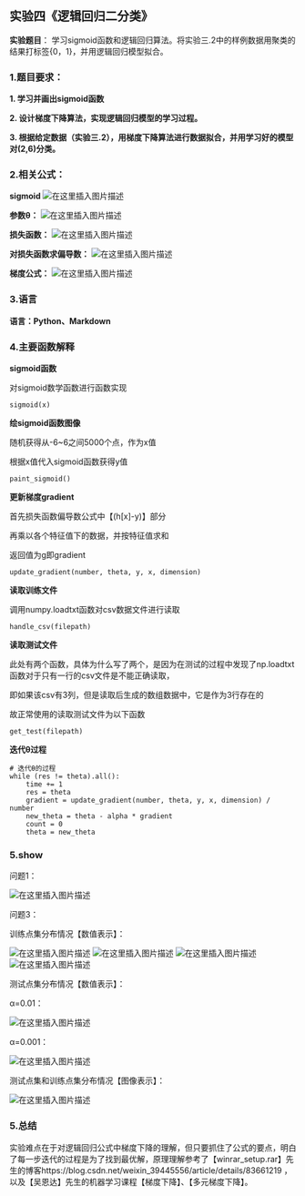 ## 实验四《逻辑回归二分类》

**实验题目**： 
学习sigmoid函数和逻辑回归算法。将实验三.2中的样例数据用聚类的结果打标签{0，1}，并用逻辑回归模型拟合。


### 1.题目要求：

**1. 学习并画出sigmoid函数**

**2. 设计梯度下降算法，实现逻辑回归模型的学习过程。**

**3. 根据给定数据（实验三.2），用梯度下降算法进行数据拟合，并用学习好的模型对(2,6)分类。**

### 2.相关公式：

**sigmoid**
![在这里插入图片描述](https://img-blog.csdnimg.cn/20210109105338821.png)

**参数θ：**
![在这里插入图片描述](https://img-blog.csdnimg.cn/20210109104925784.png)

**损失函数：**
![在这里插入图片描述](https://img-blog.csdnimg.cn/20210109105017445.png)

**对损失函数求偏导数：**
![在这里插入图片描述](https://img-blog.csdnimg.cn/20210109105052603.png?x-oss-process=image/watermark,type_ZmFuZ3poZW5naGVpdGk,shadow_10,text_aHR0cHM6Ly9ibG9nLmNzZG4ubmV0L3FxXzQzNzYxODA1,size_16,color_FFFFFF,t_70)

**梯度公式：**
![在这里插入图片描述](https://img-blog.csdnimg.cn/20210109105123420.png)

### 3.语言

**语言：Python、Markdown**

### 4.主要函数解释

**sigmoid函数**

对sigmoid数学函数进行函数实现

```
sigmoid(x)
```

**绘sigmoid函数图像**

随机获得从-6~6之间5000个点，作为x值

根据x值代入sigmoid函数获得y值

```
paint_sigmoid()
```

**更新梯度gradient**

首先损失函数偏导数公式中【(h[x]-y)】部分

再乘以各个特征值下的数据，并按特征值求和

返回值为g即gradient

```
update_gradient(number, theta, y, x, dimension)
```

**读取训练文件**

调用numpy.loadtxt函数对csv数据文件进行读取

```
handle_csv(filepath)
```

**读取测试文件**

此处有两个函数，具体为什么写了两个，是因为在测试的过程中发现了np.loadtxt函数对于只有一行的csv文件是不能正确读取，

即如果该csv有3列，但是读取后生成的数组数据中，它是作为3行存在的

故正常使用的读取测试文件为以下函数

```
get_test(filepath)
```

**迭代θ过程**

    # 迭代θ的过程
    while (res != theta).all():
        time += 1
        res = theta
        gradient = update_gradient(number, theta, y, x, dimension) / number
        new_theta = theta - alpha * gradient
        count = 0
        theta = new_theta

### 5.show
问题1：

![在这里插入图片描述](https://img-blog.csdnimg.cn/20210109101245619.jpg?x-oss-process=image/watermark,type_ZmFuZ3poZW5naGVpdGk,shadow_10,text_aHR0cHM6Ly9ibG9nLmNzZG4ubmV0L3FxXzQzNzYxODA1,size_16,color_FFFFFF,t_70#pic_center)

问题3：

训练点集分布情况【数值表示】：

![在这里插入图片描述](https://img-blog.csdnimg.cn/20210109101245534.jpg?x-oss-process=image/watermark,type_ZmFuZ3poZW5naGVpdGk,shadow_10,text_aHR0cHM6Ly9ibG9nLmNzZG4ubmV0L3FxXzQzNzYxODA1,size_16,color_FFFFFF,t_70#pic_center)
![在这里插入图片描述](https://img-blog.csdnimg.cn/20210109101245446.jpg#pic_center)
![在这里插入图片描述](https://img-blog.csdnimg.cn/20210109101245403.jpg#pic_center)
![在这里插入图片描述](https://img-blog.csdnimg.cn/20210109101245271.jpg#pic_center)

测试点集分布情况【数值表示】：

α=0.01：

![在这里插入图片描述](https://img-blog.csdnimg.cn/20210109101245228.jpg#pic_center)

α=0.001：

![在这里插入图片描述](https://img-blog.csdnimg.cn/20210109101245227.jpg#pic_center)

测试点集和训练点集分布情况【图像表示】：

![在这里插入图片描述](https://img-blog.csdnimg.cn/20210109101245614.jpg?x-oss-process=image/watermark,type_ZmFuZ3poZW5naGVpdGk,shadow_10,text_aHR0cHM6Ly9ibG9nLmNzZG4ubmV0L3FxXzQzNzYxODA1,size_16,color_FFFFFF,t_70#pic_center)

### 5.总结
实验难点在于对逻辑回归公式中梯度下降的理解，但只要抓住了公式的要点，明白了每一步迭代的过程是为了找到最优解，原理理解参考了【winrar_setup.rar】先生的博客https://blog.csdn.net/weixin_39445556/article/details/83661219
，以及【吴恩达】先生的机器学习课程【梯度下降】、【多元梯度下降】。
